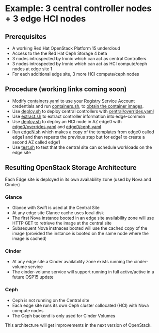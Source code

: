 # Example: 3 central controller nodes + 3 edge HCI nodes
## Prerequisites

- A working Red Hat OpenStack Platform 15 undercloud
- Access to the the Red Hat Ceph Storage 4 beta
- 3 nodes introspected by Ironic which can act as central Controllers
- 3 nodes introspected by Ironic which can act as HCI compute/ceph nodes at edge site 1
- For each additional edge site, 3 more HCI compute/ceph nodes

## Procedure (working links coming soon)

- Modify [containers.yaml](containers.yaml) to use your Registry Service Account credentials and run [containers.sh](containers.sh), to [obtain the container images](https://access.redhat.com/documentation/en-us/red_hat_openstack_platform/15/html/transitioning_to_containerized_services/obtaining-container-images).
- Use [deploy.sh](central/deploy.sh) to deploy central controllers with [central/overrides.yaml](central/overrides.yaml)
- Use [extract.sh](extract.sh) to extract controller information into edge-common
- Use [deploy.sh](edge0/deploy.sh) to deploy an HCI node in AZ edge0 with [edge0/overrides.yaml](edge0/overrides.yaml) and [edge0/ceph.yaml](edge0/ceph.yaml)
- Run [edgeN.sh](edgeN.sh) which makes a copy of the templates from edge0 called edge1 and then repeats the previous step but for edge1 to create a second AZ called edge1
- Use [test.sh](test.sh) to test that the central site can schedule workloads on the edge site

## Resulting OpenStack Storage Architecture

Each Edge site is deployed in its own availability zone (used by Nova and Cinder)

### Glance
- Glance with Swift is used at the Central Site
- At any edge site Glance cache uses local disk
- The first Nova instance booted in an edge site availability zone will use HTTP GET to retrieve the image at the central site
- Subsequent Nova instnaces booted will use the cached copy of the image (provided the instance is booted on the same node where the image is cached)

### Cinder
- At any edge site a Cinder availability zone exists running the cinder-volume service
- The cinder-volume service will support running in full active/active in a future OSP15 update

### Ceph
- Ceph is not running on the Central site
- Each edge site runs its own Ceph cluster collocated (HCI) with Nova compute nodes
- The Ceph backend is only used for Cinder Volumes

This architecture will get improvements in the next version of OpenStack.

